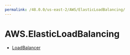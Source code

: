 ```yaml
---
permalink: /48.0.0/us-east-2/AWS/ElasticLoadBalancing/
---
```


# AWS.ElasticLoadBalancing



* [LoadBalancer](LoadBalancer.md)